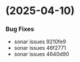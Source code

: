 #  (2025-04-10)


### Bug Fixes

* sonar issues 9210fe9
* sonar issues 46f2771
* sonar issues 4640d90



